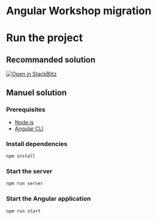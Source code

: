 # Angular Workshop migration

# Run the project

## Recommanded solution

<a href="https://stackblitz.com/fork/github/angular-devs-france/workshop-migration" target="_blank">
  <img alt="Open in StackBlitz" src="https://developer.stackblitz.com/img/open_in_stackblitz.svg" />
</a>

## Manuel solution

### Prerequisites

- [Node.js](https://nodejs.org/en/download/)
- [Angular CLI](https://angular.io/cli)

### Install dependencies

```bash
npm install
```

### Start the server

```bash
npm run server
```

### Start the Angular application

```bash
npm run start
```
